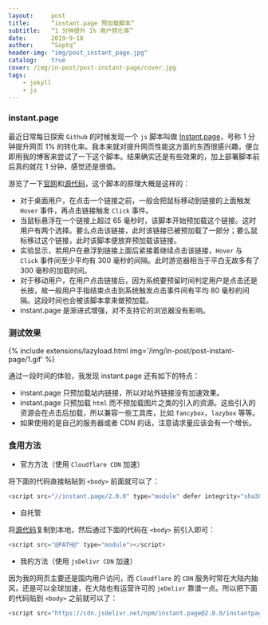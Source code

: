 ```yaml
---
layout:     post
title:      “instant.page 预加载脚本”
subtitle:   “1 分钟提升 1% 用户转化率”
date:       2019-9-18
author:     “Soptq”
header-img: "img/post_instant_page.jpg"
catalog:    true
cover: /img/in-post/post-instant-page/cover.jpg
tags:
    - jekyll
    - js
---
```


### instant.page

最近日常每日探索 `Github` 的时候发现一个 `js` 脚本叫做 [Instant.page](https://github.com/instantpage/instant.page)，号称 1 分钟提升网页 1% 的转化率。我本来就对提升网页性能这方面的东西很感兴趣，便立即用我的博客来尝试了一下这个脚本。结果确实还是有些效果的，加上部署脚本前后真的就花 1 分钟，感觉还是很值。

游览了一下[官网](https://instant.page)和[源代码](https://github.com/instantpage/instant.page/blob/master/instantpage.js)，这个脚本的原理大概是这样的：

* 对于桌面用户，在点击一个链接之前，一般会把鼠标移动到链接的上面触发 `Hover` 事件，再点击链接触发 `Click` 事件。
* 当鼠标悬浮在一个链接上超过 65 毫秒时，该脚本开始预加载这个链接。这时用户有两个选择。要么点击该链接，此时该链接已被预加载了一部分；要么鼠标移过这个链接，此时该脚本便放弃预加载该链接。
* 实验显示，若用户在悬浮到链接上面后紧接着继续点击该链接，`Hover` 与 `Click` 事件间至少平均有 300 毫秒的间隔。此时游览器相当于平白无故多有了 300 毫秒的加载时间。
* 对于移动用户，在用户点击链接后，因为系统要预留时间判定用户是点击还是长按，故一般用户手指结束点击到系统触发点击事件间有平均 80 毫秒的间隔。这段时间也会被该脚本拿来做预加载。
* instant.page 是渐进式增强，对不支持它的浏览器没有影响。

### 测试效果

{% include extensions/lazyload.html img='/img/in-post/post-instant-page/1.gif' %}

通过一段时间的体验，我发现 instant.page 还有如下的特点：

* instant.page 只预加载站内链接，所以对站外链接没有加速效果。
* instant.page 只预加载 `html` 而不预加载图片之类的引入的资源。这些引入的资源会在点击后加载，所以兼容一些工具库，比如 `fancybox`，`lazybox` 等等。
* 如果使用的是自己的服务器或者 CDN 的话，注意请求量应该会有一个增长。

### 食用方法

* 官方方法（使用 `Cloudflare CDN` 加速）

将下面的代码直接粘贴到 `<body>` 前面就可以了：

```javascript
<script src="//instant.page/2.0.0" type="module" defer integrity="sha384-D7B5eODAUd397+f4zNFAVlnDNDtO1ppV8rPnfygILQXhqu3cUndgHvlcJR2Bhig8"></script>
```

* 自托管

将[源代码](https://github.com/instantpage/instant.page/blob/master/instantpage.js)复制到本地，然后通过下面的代码在 `<body>` 前引入即可：

```javascript
<script src="@PATH@" type="module"></script>
```

* 我的方法（使用 `jsDelivr CDN` 加速）

因为我的网页主要还是国内用户访问，而 `Cloudflare` 的 `CDN` 服务时常在大陆内抽风，还是可以全球加速，在大陆也有运营许可的 `jeDelivr` 靠谱一点。所以把下面的代码贴到 `<body>` 之前就可以了：

```javascript
<script src="https://cdn.jsdelivr.net/npm/instant.page@2.0.0/instantpage.min.js" type="module" defer></script>
```
